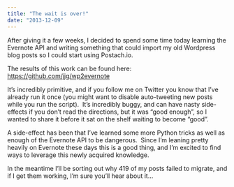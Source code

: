 ```yaml
---
title: "The wait is over!"
date: "2013-12-09"
---
```


<div class="content">
<p>After giving it a few weeks, I decided to spend some time today learning the
Evernote API and writing something that could import my old Wordpress blog
posts so I could start using Postach.io.</p>
<p>The results of this work can be found here: <a href="https://github.com/jjg/wp2evernote" target="_blank">
https://github.com/jjg/wp2evernote </a></p>
<p>It’s incredibly primitive, and if you follow me on Twitter you know that I’ve
already run it once (you might want to disable auto-tweeting new posts while
you run the script).  It’s incredibly buggy, and can have nasty side-effects
if you don’t read the directions, but it was “good enough”, so I wanted to
share it before it sat on the shelf waiting to become “good”.</p>
<p>A side-effect has been that I’ve learned some more Python tricks as well as
enough of the Evernote API to be dangerous.  Since I’m leaning pretty heavily
on Evernote these days this is a good thing, and I’m excited to find ways to
leverage this newly acquired knowledge.</p>
<p>In the meantime I’ll be sorting out why 419 of my posts failed to migrate, and
if I get them working, I’m sure you’ll hear about it…</p>
</div>
